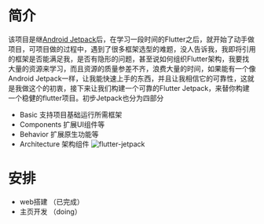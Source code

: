 # 简介
该项目是继[Android Jetpack](http://www.ibaozi.cn/#/jetpack)后，在学习一段时间的Flutter之后，就开始了动手做项目，可项目做的过程中，遇到了很多框架选型的难题，没人告诉我，我即将引用的框架是否能满足我，是否有隐形的问题，甚至说如何组织Flutter架构，我要找大量的资源来学习，而且资源的质量参差不齐，浪费大量的时间，如果能有一个像Android Jetpack一样，让我能快速上手的东西，并且让我相信它的可靠性，这就是我做这个的初衷，接下来让我们构建一个可靠的Flutter Jetpack，来替你构建一个稳健的flutter项目。初步Jetpack也分为四部分
- Basic  支持项目基础运行所需框架
- Components  扩展UI组件等
- Behavior  扩展原生功能等
- Architecture 架构组件
![flutter-jetpack](https://upload-images.jianshu.io/upload_images/2413316-c4b78bcd17f7e4a4.png?imageMogr2/auto-orient/strip%7CimageView2/2/w/1240)
# 安排
- web搭建 （已完成）
- 主页开发 （doing）
